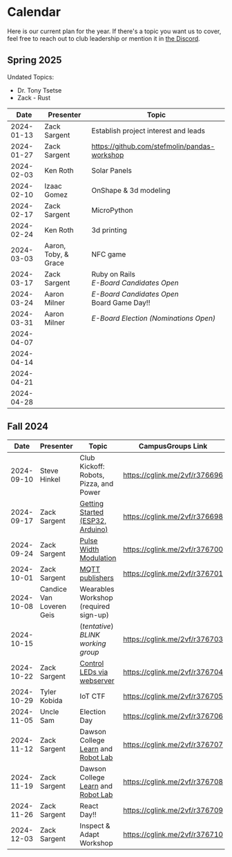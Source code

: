 # Calendar

Here is our current plan for the year. If there's a topic you want us to cover, feel free to reach out to club leadership or mention it in [the Discord](https://discord.gg/H5FjtpE3pH).

## Spring 2025

Undated Topics:

- Dr. Tony Tsetse
- Zack - Rust 


| **Date**   | **Presenter** | **Topic**                              | 
|------------|---------------|----------------------------------------| 
| 2024-01-13 | Zack Sargent  | Establish project interest and leads   | 
| 2024-01-27 | Zack Sargent  | https://github.com/stefmolin/pandas-workshop   |
| 2024-02-03 | Ken Roth      | Solar Panels                           |
| 2024-02-10 | Izaac Gomez   | OnShape &amp; 3d modeling              |
| 2024-02-17 | Zack Sargent  | MicroPython                            |
| 2024-02-24 | Ken Roth      | 3d printing                            |
| 2024-03-03 | Aaron, Toby, &amp; Grace  | NFC game                   |
| 2024-03-17 | Zack Sargent  | Ruby on Rails <br> *E-Board Candidates Open* |
| 2024-03-24 | Aaron Milner  | *E-Board Candidates Open* <br> Board Game Day!! |
| 2024-03-31 | Aaron Milner  | *E-Board Election (Nominations Open)*  |
| 2024-04-07 |               |                                        |
| 2024-04-14 |               |                                        |
| 2024-04-21 |               |                                        |
| 2024-04-28 |               |                                        |


## Fall 2024

| **Date**   | **Presenter** | **Topic**                              | **CampusGroups Link**         |
|------------|---------------|----------------------------------------|-------------------------------|
| 2024-09-10 | Steve Hinkel  | Club Kickoff: Robots, Pizza, and Power | <https://cglink.me/2vf/r376696> |
| 2024-09-17 | Zack Sargent  | [Getting Started (ESP32, Arduino)](https://wiki.norseiot.club/getting-started/) | <https://cglink.me/2vf/r376698> |
| 2024-09-24 | Zack Sargent  | [Pulse Width Modulation](https://github.com/Norse-IoT/lesson-pwm) | <https://cglink.me/2vf/r376700> |
| 2024-10-01 | Zack Sargent  | [MQTT publishers](https://github.com/Norse-IoT/lesson-mqtt) | <https://cglink.me/2vf/r376701> |
| 2024-10-08 | Candice Van Loveren Geis | Wearables Workshop (required sign-up) |  |
| 2024-10-15 |               | (_tentative_) *BLINK working group*    | <https://cglink.me/2vf/r376703> |
| 2024-10-22 | Zack Sargent  | [Control LEDs via webserver](https://github.com/Norse-IoT/lesson-web) | <https://cglink.me/2vf/r376704> |
| 2024-10-29 | Tyler Kobida  | IoT CTF                                | <https://cglink.me/2vf/r376705> |
| 2024-11-05 | Uncle Sam     | Election Day                           | <https://cglink.me/2vf/r376706> |
| 2024-11-12 | Zack Sargent  | Dawson College [Learn](https://englab.dawsoncollege.qc.ca/learn/) and [Robot Lab](https://englab.dawsoncollege.qc.ca/robot/) | <https://cglink.me/2vf/r376707> |
| 2024-11-19 | Zack Sargent  | Dawson College [Learn](https://englab.dawsoncollege.qc.ca/learn/) and [Robot Lab](https://englab.dawsoncollege.qc.ca/robot/) | <https://cglink.me/2vf/r376708> |
| 2024-11-26 | Zack Sargent  | React Day!!                            | <https://cglink.me/2vf/r376709> |
| 2024-12-03 | Zack Sargent  | Inspect & Adapt Workshop               | <https://cglink.me/2vf/r376710> |

